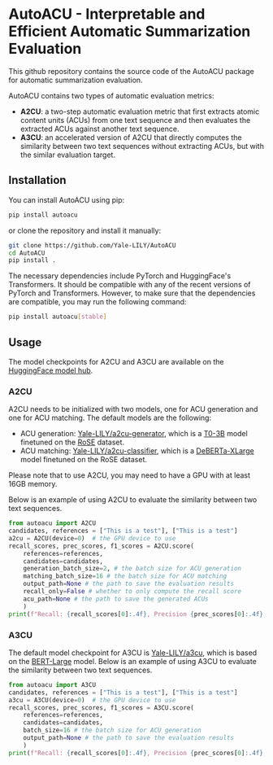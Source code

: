 # AutoACU - Interpretable and Efficient Automatic Summarization Evaluation

This github repository contains the source code of the AutoACU package for automatic summarization evaluation.
<!-- Please see the following preprint for more details: []. -->
AutoACU contains two types of automatic evaluation metrics:
- **A2CU**: a two-step automatic evaluation metric that first extracts atomic content units (ACUs) from one text sequence and then evaluates the extracted ACUs against another text sequence.
- **A3CU**: an accelerated version of A2CU that directly computes the similarity between two text sequences without extracting ACUs, but with the similar evaluation target.

## Installation
You can install AutoACU using pip:
```bash
pip install autoacu
```
or clone the repository and install it manually:
```bash
git clone https://github.com/Yale-LILY/AutoACU
cd AutoACU
pip install .
```
The necessary dependencies include PyTorch and HuggingFace's Transformers.
It should be compatible with any of the recent versions of PyTorch and Transformers.
However, to make sure that the dependencies are compatible,
you may run the following command:
```bash
pip install autoacu[stable]
```


## Usage

The model checkpoints for A2CU and A3CU are available on the [HuggingFace model hub](https://huggingface.co/models).

### A2CU
A2CU needs to be initialized with two models, one for ACU generation and one for ACU matching.
The default models are the following:
- ACU generation: [Yale-LILY/a2cu-generator](https://huggingface.co/Yale-LILY/a2cu-generator), which is a [T0-3B](https://huggingface.co/bigscience/T0_3B) model finetuned on the [RoSE](https://github.com/Yale-LILY/ROSE) dataset.
- ACU matching: [Yale-LILY/a2cu-classifier](https://huggingface.co/Yale-LILY/a2cu-classifier), which is a [DeBERTa-XLarge](https://huggingface.co/microsoft/deberta-xlarge-mnli) model finetuned on the RoSE dataset.

Please note that to use A2CU, you may need to have a GPU with at least 16GB memory.

Below is an example of using A2CU to evaluate the similarity between two text sequences.
```python
from autoacu import A2CU
candidates, references = ["This is a test"], ["This is a test"]
a2cu = A2CU(device=0)  # the GPU device to use
recall_scores, prec_scores, f1_scores = A2CU.score(
    references=references,
    candidates=candidates,
    generation_batch_size=2, # the batch size for ACU generation
    matching_batch_size=16 # the batch size for ACU matching
    output_path=None # the path to save the evaluation results
    recall_only=False # whether to only compute the recall score
    acu_path=None # the path to save the generated ACUs
    )
print(f"Recall: {recall_scores[0]:.4f}, Precision {prec_scores[0]:.4f}, F1: {f1_scores[0]:.4f}")
```

### A3CU
The default model checkpoint for A3CU is [Yale-LILY/a3cu](https://huggingface.co/Yale-LILY/a3cu), which is based on the [BERT-Large](https://huggingface.co/bert-large-cased) model.
Below is an example of using A3CU to evaluate the similarity between two text sequences.
```python
from autoacu import A3CU
candidates, references = ["This is a test"], ["This is a test"]
a3cu = A3CU(device=0)  # the GPU device to use
recall_scores, prec_scores, f1_scores = A3CU.score(
    references=references,
    candidates=candidates,
    batch_size=16 # the batch size for ACU generation
    output_path=None # the path to save the evaluation results
    )
print(f"Recall: {recall_scores[0]:.4f}, Precision {prec_scores[0]:.4f}, F1: {f1_scores[0]:.4f}")
```